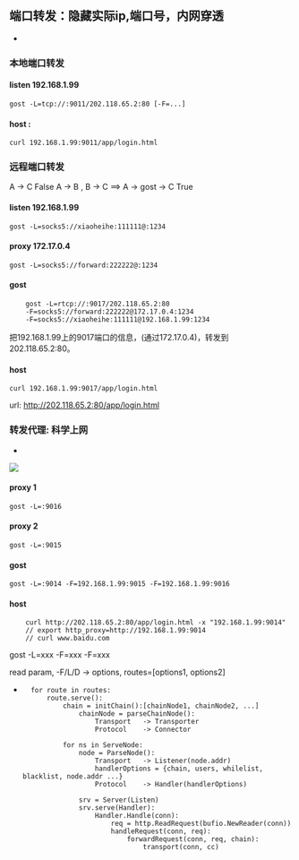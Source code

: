 ## 端口转发：隐藏实际ip,端口号，内网穿透
-

### 本地端口转发

#### listen          192.168.1.99
```gost -L=tcp://:9011/202.118.65.2:80 [-F=...]```

#### host     :
```curl 192.168.1.99:9011/app/login.html```


### 远程端口转发
A -> C                                  False
A -> B , B -> C  ==>  A -> gost -> C    True

#### listen          192.168.1.99
```gost -L=socks5://xiaoheihe:111111@:1234```

#### proxy           172.17.0.4
```gost -L=socks5://forward:222222@:1234```

#### gost
``` 
    gost -L=rtcp://:9017/202.118.65.2:80 
    -F=socks5://forward:222222@172.17.0.4:1234
    -F=socks5://xiaoheihe:111111@192.168.1.99:1234
```
把192.168.1.99上的9017端口的信息，(通过172.17.0.4)，转发到202.118.65.2:80。

#### host
```curl 192.168.1.99:9017/app/login.html```

url: http://202.118.65.2:80/app/login.html


### 转发代理: 科学上网
-

<img src="https://ginuerzh.github.io/images/gost_03.png" />

#### proxy 1
```gost -L=:9016```

#### proxy 2
```gost -L=:9015```

#### gost
```gost -L=:9014 -F=192.168.1.99:9015 -F=192.168.1.99:9016```

#### host
```
    curl http://202.118.65.2:80/app/login.html -x "192.168.1.99:9014"
    // export http_proxy=http://192.168.1.99:9014
    // curl www.baidu.com

```









gost -L=xxx -F=xxx -F=xxx

read param, -F/L/D -> options, routes=[options1, options2]

- ```
    for route in routes:
        route.serve():
            chain = initChain():[chainNode1, chainNode2, ...]
                chainNode = parseChainNode():
                    Transport   -> Transporter
                    Protocol    -> Connector
                    
            for ns in ServeNode:
                node = ParseNode():
                    Transport   -> Listener(node.addr)
                    handlerOptions = {chain, users, whilelist, blacklist, node.addr ...}
                    Protocol    -> Handler(handlerOptions)

                srv = Server(Listen)
                srv.serve(Handler):
                    Handler.Handle(conn):
                        req = http.ReadRequest(bufio.NewReader(conn))
                        handleRequest(conn, req):
                            forwardRequest(conn, req, chain):
                                transport(conn, cc)
    ```


            


